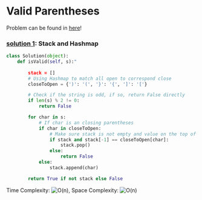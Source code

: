# Valid Parentheses

Problem can be found in [here](https://leetcode.com/problems/valid-parentheses/)!

### [solution 1](/Stack/20-ValidParentheses/solution.py): Stack and Hashmap

```python
class Solution(object):
    def isValid(self, s):"
 
        stack = []
        # Using Hashmap to match all open to correspond close
        closeToOpen = {')': '(', '}': '{', ']': '['}

        # Check if the string is odd, if so, return False directly
        if len(s) % 2 != 0: 
            return False

        for char in s:
            # If char is an closing parentheses
            if char in closeToOpen:
                # Make sure stack is not empty and value on the top of stack is the matching value
                if stack and stack[-1] == closeToOpen[char]:
                    stack.pop()
                else:
                    return False
            else:
                stack.append(char)

        return True if not stack else False
```

Time Complexity: ![O(n)](<https://latex.codecogs.com/svg.image?\inline&space;O(n)>), Space Complexity: ![O(n)](<https://latex.codecogs.com/svg.image?\inline&space;O(n)>)